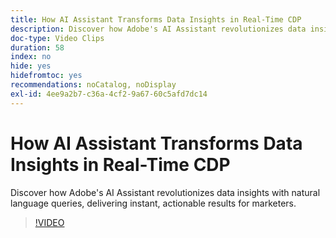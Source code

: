 ```yaml
---
title: How AI Assistant Transforms Data Insights in Real-Time CDP
description: Discover how Adobe's AI Assistant revolutionizes data insights with natural language queries, delivering instant, actionable results for marketers.
doc-type: Video Clips
duration: 58
index: no
hide: yes
hidefromtoc: yes
recommendations: noCatalog, noDisplay
exl-id: 4ee9a2b7-c36a-4cf2-9a67-60c5afd7dc14
---
```

# How AI Assistant Transforms Data Insights in Real-Time CDP

Discover how Adobe's AI Assistant revolutionizes data insights with natural language queries, delivering instant, actionable results for marketers.

<!-- 62_S653_3442539_57_how-ai-assistant-transforms-data-insights-in-realtime-cdp -->
>[!VIDEO](https://video.tv.adobe.com/v/3458199/?learn=on&enablevpops=true)
